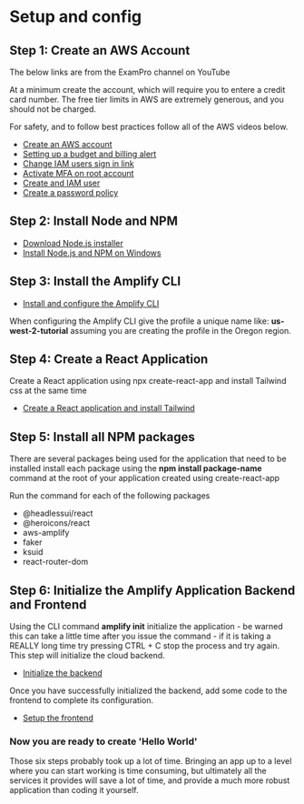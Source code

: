 # Setup and config

## Step 1: Create an AWS Account
The below links are from the ExamPro channel on YouTube

At a minimum create the account, which will require you to entere a credit card number. The free tier limits in AWS are extremely generous, and you should not be charged.

For safety, and to follow best practices follow all of the AWS videos below.

- [Create an AWS account](https://www.youtube.com/watch?v=sNByVUDvGTw&list=PLBfufR7vyJJ4fOplWPOtYqRyQ6YPMsBsF&index=13)
- [Setting up a budget and billing alert](https://www.youtube.com/watch?v=vUTiJTj4mCg&list=PLBfufR7vyJJ4fOplWPOtYqRyQ6YPMsBsF&index=14)
- [Change IAM users sign in link](https://www.youtube.com/watch?v=UY5YoIGHzfE&list=PLBfufR7vyJJ4fOplWPOtYqRyQ6YPMsBsF&index=15)
- [Activate MFA on root account](https://www.youtube.com/watch?v=0NxVIyA0KYw&list=PLBfufR7vyJJ4fOplWPOtYqRyQ6YPMsBsF&index=16)
- [Create and IAM user](https://www.youtube.com/watch?v=ce9z72cw6J8&list=PLBfufR7vyJJ4fOplWPOtYqRyQ6YPMsBsF&index=17)
- [Create a password policy](https://www.youtube.com/watch?v=B3hyqtJBlmU&list=PLBfufR7vyJJ4fOplWPOtYqRyQ6YPMsBsF&index=18)

## Step 2: Install Node and NPM
- [Download Node.js installer](https://nodejs.org/en/download/)
- [Install Node.js and NPM on Windows](https://phoenixnap.com/kb/install-node-js-npm-on-windows)

## Step 3: Install the Amplify CLI
- [Install and configure the Amplify CLI](https://docs.amplify.aws/start/getting-started/installation/q/integration/js/#install-and-configure-the-amplify-cli)

When configuring the Amplify CLI give the profile a unique name like: **us-west-2-tutorial** assuming you are creating the profile in the Oregon region.

## Step 4: Create a React Application
Create a React application using npx create-react-app and install Tailwind css at the same time

- [Create a React application and install Tailwind](https://tailwindcss.com/docs/guides/create-react-app)

## Step 5: Install all NPM packages
There are several packages being used for the application that need to be installed install each package using the **npm install package-name** command at the root of your application created using create-react-app

Run the command for each of the following packages
- @headlessui/react
- @heroicons/react
- aws-amplify
- faker
- ksuid
- react-router-dom

## Step 6: Initialize the Amplify Application Backend and Frontend
Using the CLI command **amplify init** initialize the application - be warned this can take a little time after you issue the command - if it is taking a REALLY long time try pressing CTRL + C stop the process and try again. This step will initialize the cloud backend.

- [Initialize the backend](https://docs.amplify.aws/start/getting-started/setup/q/integration/react/#initialize-a-new-backend)

Once you have successfully initialized the backend, add some code to the frontend to complete its configuration.

- [Setup the frontend](https://docs.amplify.aws/start/getting-started/setup/q/integration/react/#set-up-frontend)

### Now you are ready to create 'Hello World'
Those six steps probably took up a lot of time. Bringing an app up to a level where you can start working is time consuming, but ultimately all the services it provides will save a lot of time, and provide a much more robust application than coding it yourself.

